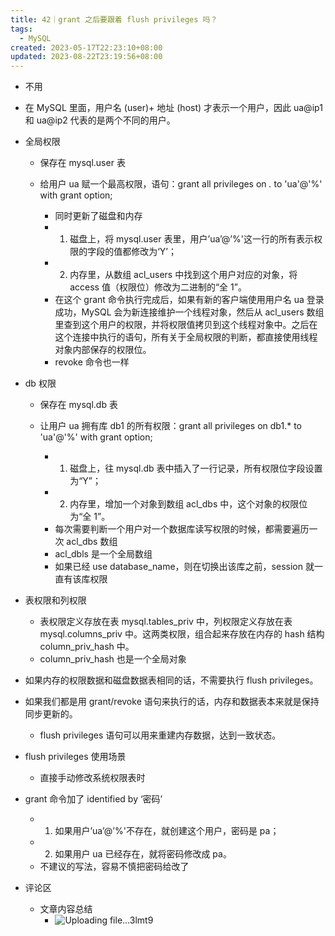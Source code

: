 ```yaml
---
title: 42｜grant 之后要跟着 flush privileges 吗？
tags:
  - MySQL
created: 2023-05-17T22:23:10+08:00
updated: 2023-08-22T23:19:56+08:00
---
```


- 不用
- 在 MySQL 里面，用户名 (user)+ 地址 (host) 才表示一个用户，因此 ua@ip1 和 ua@ip2 代表的是两个不同的用户。
- 全局权限

  - 保存在 mysql.user 表
  - 给用户 ua 赋一个最高权限，语句：grant all privileges on *.* to 'ua'@'%' with grant option;

    - 同时更新了磁盘和内存
    - 1. 磁盘上，将 mysql.user 表里，用户’ua’@’%'这一行的所有表示权限的字段的值都修改为‘Y’；
    - 2. 内存里，从数组 acl_users 中找到这个用户对应的对象，将 access 值（权限位）修改为二进制的“全 1”。
    - 在这个 grant 命令执行完成后，如果有新的客户端使用用户名 ua 登录成功，MySQL 会为新连接维护一个线程对象，然后从 acl_users 数组里查到这个用户的权限，并将权限值拷贝到这个线程对象中。之后在这个连接中执行的语句，所有关于全局权限的判断，都直接使用线程对象内部保存的权限位。
    - revoke 命令也一样

- db 权限

  - 保存在 mysql.db 表
  - 让用户 ua 拥有库 db1 的所有权限：grant all privileges on db1.* to 'ua'@'%' with grant option;

    - 1. 磁盘上，往 mysql.db 表中插入了一行记录，所有权限位字段设置为“Y”；
    - 2. 内存里，增加一个对象到数组 acl_dbs 中，这个对象的权限位为“全 1”。
    - 每次需要判断一个用户对一个数据库读写权限的时候，都需要遍历一次 acl_dbs 数组
    - acl_dbls 是一个全局数组
    - 如果已经 use database_name，则在切换出该库之前，session 就一直有该库权限

- 表权限和列权限

  - 表权限定义存放在表 mysql.tables_priv 中，列权限定义存放在表 mysql.columns_priv 中。这两类权限，组合起来存放在内存的 hash 结构 column_priv_hash 中。
  - column_priv_hash 也是一个全局对象

- 如果内存的权限数据和磁盘数据表相同的话，不需要执行 flush privileges。
- 如果我们都是用 grant/revoke 语句来执行的话，内存和数据表本来就是保持同步更新的。

  - flush privileges 语句可以用来重建内存数据，达到一致状态。

- flush privileges 使用场景

  - 直接手动修改系统权限表时

- grant 命令加了 identified by ‘密码’

  - 1. 如果用户’ua’@’%'不存在，就创建这个用户，密码是 pa；
  - 2. 如果用户 ua 已经存在，就将密码修改成 pa。
  - 不建议的写法，容易不慎把密码给改了

- 评论区

  - 文章内容总结
    - ![Uploading file...3lmt9]()
